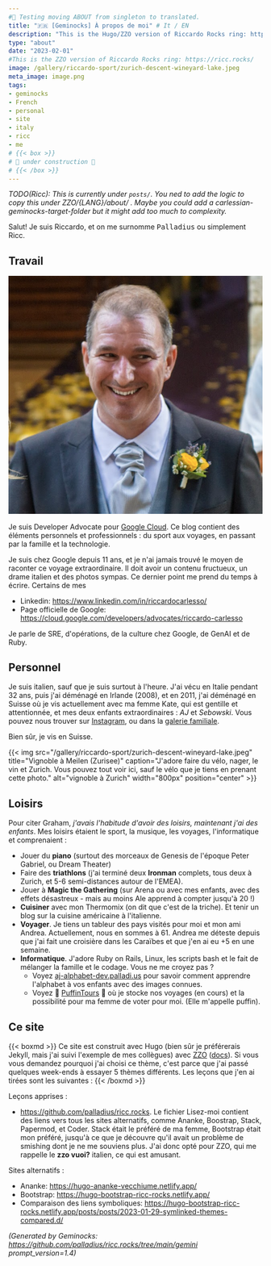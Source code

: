 ```yaml
---
#🚧 Testing moving ABOUT from singleton to translated.
title: "🇫🇷 [Geminocks] À propos de moi" # It / EN
description: "This is the Hugo/ZZO version of Riccardo Rocks ring: https://ricc.rocks/"
type: "about"
date: "2023-02-01"
#This is the ZZO version of Riccardo Rocks ring: https://ricc.rocks/
image: /gallery/riccardo-sport/zurich-descent-wineyard-lake.jpeg
meta_image: image.png
tags: 
- geminocks
- French
- personal
- site
- italy
- ricc
- me
# {{< box >}}
# 🚧 under construction 🚧
# {{< /box >}}
---
```


*TODO(Ricc): This is currently under `posts/`. You ned to add the logic to copy this under ZZO/{LANG}/about/ . Maybe you could add a carlessian-geminocks-target-folder but it might add too much to complexity.*

Salut! Je suis Riccardo, et on me surnomme <tt>Palladius</tt> ou simplement Ricc.

## Travail

![Riccardo d'une beauté inhabituelle à son mariage](image.png)

Je suis Developer Advocate pour [Google Cloud](http://cloud.google.com/). Ce blog contient des éléments personnels et professionnels : du sport aux voyages, en passant par la famille et la technologie.

Je suis chez Google depuis 11 ans, et je n'ai jamais trouvé le moyen de raconter ce voyage extraordinaire. Il doit avoir un contenu fructueux, un drame italien et des photos sympas. Ce dernier point me prend du temps à écrire. Certains de mes

* Linkedin: <https://www.linkedin.com/in/riccardocarlesso/>
* Page officielle de Google: <https://cloud.google.com/developers/advocates/riccardo-carlesso>

Je parle de SRE, d'opérations, de la culture chez Google, de GenAI et de Ruby.

## Personnel

Je suis italien, sauf que je suis surtout à l'heure. J'ai vécu en Italie pendant 32 ans, puis j'ai déménagé en Irlande (2008), et en 2011, j'ai déménagé en Suisse où je vis actuellement avec ma femme Kate, qui est gentille et attentionnée, et mes deux enfants extraordinaires : *AJ* et *Sebowski*. Vous pouvez nous trouver sur [Instagram](https://www.instagram.com/palladius/), ou dans la [galerie familiale](/fr/gallery/riccardo-family/).

Bien sûr, je vis en Suisse.

{{< img src="/gallery/riccardo-sport/zurich-descent-wineyard-lake.jpeg" title="Vignoble à Meilen (Zurisee)" caption="J'adore faire du vélo, nager, le vin et Zurich. Vous pouvez tout voir ici, sauf le vélo que je tiens en prenant cette photo." alt="vignoble à Zurich" width="800px" position="center" >}}

## Loisirs

Pour citer Graham, *j'avais l'habitude d'avoir des loisirs, maintenant j'ai des enfants*. Mes loisirs étaient le sport, la musique, les voyages, l'informatique et comprenaient :

* Jouer du **piano** (surtout des morceaux de Genesis de l'époque Peter Gabriel, ou Dream Theater)
* Faire des **triathlons** (j'ai terminé deux **Ironman** complets, tous deux à Zurich, et 5-6 semi-distances autour de l'EMEA).
* Jouer à **Magic the Gathering** (sur Arena ou avec mes enfants, avec des effets désastreux - mais au moins Ale apprend à compter jusqu'à 20 !)
* **Cuisiner** avec mon Thermomix (on dit que c'est de la triche). Et tenir un blog sur la cuisine américaine à l'italienne.
* **Voyager**. Je tiens un tableur des pays visités pour moi et mon ami Andrea. Actuellement, nous en sommes à 61. Andrea me déteste depuis que j'ai fait une croisière dans les Caraïbes et que j'en ai eu +5 en une semaine.
* **Informatique**. J'adore Ruby on Rails, Linux, les scripts bash et le fait de mélanger la famille et le codage. Vous ne me croyez pas ?
  * Voyez [aj-alphabet-dev.palladi.us](http://aj-alphabet-dev.palladi.us/alfabeto?alphabet=it&cells_per_row=6&locale=en&predilige=portrait) pour savoir comment apprendre l'alphabet à vos enfants avec des images connues.
  * Voyez 🚧 [PuffinTours](https://puffintours-prod-rjjr63dzrq-ew.a.run.app/) 🚧 où je stocke nos voyages (en cours) et la possibilité pour ma femme de voter pour moi. (Elle m'appelle puffin).

## Ce site


{{< boxmd >}}
Ce site est construit avec Hugo (bien sûr je préférerais Jekyll, mais j'ai suivi l'exemple de mes collègues) avec [ZZO](https://github.com/zzossig/hugo-theme-zzo) ([docs](https://zzo-docs.vercel.app/zzo)). Si vous vous demandez pourquoi j'ai choisi ce thème, c'est parce que j'ai passé quelques week-ends à essayer 5 thèmes différents. Les leçons que j'en ai tirées sont les suivantes :
{{< /boxmd >}}

Leçons apprises :

* <https://github.com/palladius/ricc.rocks>. Le fichier Lisez-moi contient des liens vers tous les sites alternatifs, comme Ananke,
  Boostrap, Stack, Papermod, et Coder. Stack était le préféré de ma femme, Bootstrap était mon préféré, jusqu'à ce que je découvre qu'il avait un problème de smishing dont je ne me souviens plus. J'ai donc opté pour ZZO, qui me rappelle le **zzo vuoi?** italien, ce qui est amusant.

Sites alternatifs :

* Ananke: <https://hugo-ananke-vecchiume.netlify.app/>
* Bootstrap: <https://hugo-bootstrap-ricc-rocks.netlify.app/>
* Comparaison des liens symboliques: <https://hugo-bootstrap-ricc-rocks.netlify.app/posts/posts/2023-01-29-symlinked-themes-compared.d/>



*(Generated by Geminocks: https://github.com/palladius/ricc.rocks/tree/main/gemini prompt_version=1.4)*